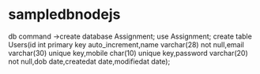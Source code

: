 # sampledbnodejs

db command ->create database Assignment;
use Assignment;
create table Users(id int primary key auto_increment,name varchar(28) not null,email varchar(30) unique key,mobile char(10) unique key,password varchar(20) not null,dob date,createdat date,modifiedat date);
